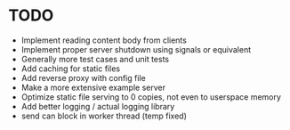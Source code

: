 # TODO

- Implement reading content body from clients
- Implement proper server shutdown using signals or equivalent
- Generally more test cases and unit tests
- Add caching for static files
- Add reverse proxy with config file
- Make a more extensive example server
- Optimize static file serving to 0 copies, not even to userspace memory
- Add better logging / actual logging library
- send can block in worker thread (temp fixed)
